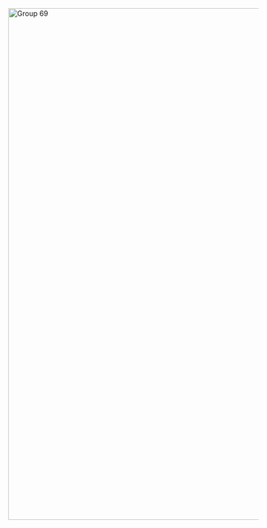 
<img width="1028" alt="Group 69" src="https://github.com/UlianaGritchina/ComponentsKit/assets/95241900/a63975ad-1cdb-472e-9109-73666ce0ab2d">
